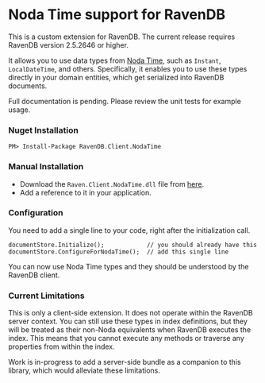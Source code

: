 Noda Time support for RavenDB
=============================

This is a custom extension for RavenDB.  The current release requires RavenDB version 2.5.2646 or higher.

It allows you to use data types from [Noda Time](http://www.nodatime.org), such as `Instant`, `LocalDateTime`, and others.
Specifically, it enables you to use these types directly in your domain entities, which get serialized into RavenDB documents.

Full documentation is pending.  Please review the unit tests for example usage.


### Nuget Installation

    PM> Install-Package RavenDB.Client.NodaTime

### Manual Installation

- Download the `Raven.Client.NodaTime.dll` file from [here](https://github.com/mj1856/RavenDB-NodaTime/releases).
- Add a reference to it in your application.

### Configuration

You need to add a single line to your code, right after the initialization call.

    documentStore.Initialize();            // you should already have this
    documentStore.ConfigureForNodaTime();  // add this single line

You can now use Noda Time types and they should be understood by the RavenDB client.

### Current Limitations

This is only a client-side extension.  It does not operate within the RavenDB server context.
You can still use these types in index definitions, but they will be treated as their non-Noda equivalents when RavenDB executes the index.
This means that you cannot execute any methods or traverse any properties from within the index.

Work is in-progress to add a server-side bundle as a companion to this library, which would alleviate these limitations.
